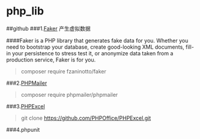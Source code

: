 # php_lib

##github
###1.[Faker](https://github.com/fzaninotto/Faker) 产生虚拟数据

####Faker is a PHP library that generates fake data for you. Whether you need to bootstrap your database, create good-looking XML documents, fill-in your persistence to stress test it, or anonymize data taken from a production service, Faker is for you.

>composer require fzaninotto/faker

###2.[PHPMailer](https://github.com/PHPMailer/PHPMailer)

>composer require phpmailer/phpmailer

###3.[PHPExcel](https://github.com/PHPOffice/PHPExcel)
>git clone https://github.com/PHPOffice/PHPExcel.git

###4.phpunit

